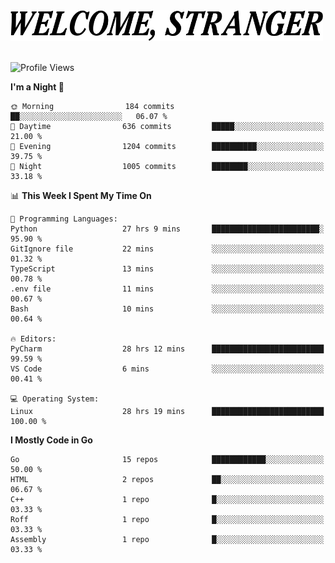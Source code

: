 <div>
  <picture>
    <source media="(prefers-color-scheme: dark)" srcset="./headers/welcome_white.png">
    <img alt="WELCOME, STRANGER" src="./headers/welcome.png" width="500">
  </picture>
</div>

<br>

![Profile Views](https://komarev.com/ghpvc/?username=darleet&color=blue)

<!--START_SECTION:waka-->
**I'm a Night 🦉** 

```text
🌞 Morning                184 commits         ██░░░░░░░░░░░░░░░░░░░░░░░   06.07 % 
🌆 Daytime                636 commits         █████░░░░░░░░░░░░░░░░░░░░   21.00 % 
🌃 Evening                1204 commits        ██████████░░░░░░░░░░░░░░░   39.75 % 
🌙 Night                  1005 commits        ████████░░░░░░░░░░░░░░░░░   33.18 % 
```


📊 **This Week I Spent My Time On** 

```text
💬 Programming Languages: 
Python                   27 hrs 9 mins       ████████████████████████░   95.90 % 
GitIgnore file           22 mins             ░░░░░░░░░░░░░░░░░░░░░░░░░   01.32 % 
TypeScript               13 mins             ░░░░░░░░░░░░░░░░░░░░░░░░░   00.78 % 
.env file                11 mins             ░░░░░░░░░░░░░░░░░░░░░░░░░   00.67 % 
Bash                     10 mins             ░░░░░░░░░░░░░░░░░░░░░░░░░   00.64 % 

🔥 Editors: 
PyCharm                  28 hrs 12 mins      █████████████████████████   99.59 % 
VS Code                  6 mins              ░░░░░░░░░░░░░░░░░░░░░░░░░   00.41 % 

💻 Operating System: 
Linux                    28 hrs 19 mins      █████████████████████████   100.00 % 
```

**I Mostly Code in Go** 

```text
Go                       15 repos            ████████████░░░░░░░░░░░░░   50.00 % 
HTML                     2 repos             ██░░░░░░░░░░░░░░░░░░░░░░░   06.67 % 
C++                      1 repo              █░░░░░░░░░░░░░░░░░░░░░░░░   03.33 % 
Roff                     1 repo              █░░░░░░░░░░░░░░░░░░░░░░░░   03.33 % 
Assembly                 1 repo              █░░░░░░░░░░░░░░░░░░░░░░░░   03.33 % 
```




<!--END_SECTION:waka-->
